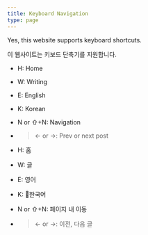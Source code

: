 ```yaml
---
title: Keyboard Navigation
type: page
---
```


Yes, this website supports keyboard shortcuts.

이 웹사이트는 키보드 단축기를 지원합니다.

- H: Home
- W: Writing
- E: English
- K: Korean
- N or ⇧+N: Navigation
- >← or →: Prev or next post

- H: 홈
- W: 글
- E: 영어
- K: 한국어
- N or ⇧+N: 페이지 내 이동
- >← or →: 이전, 다음 글